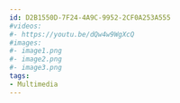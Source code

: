 ```yaml
---
id: D2B1550D-7F24-4A9C-9952-2CF0A253A555
#videos:
#- https://youtu.be/dQw4w9WgXcQ
#images:
#- image1.png
#- image2.png
#- image3.png
tags:
- Multimedia
---
```

